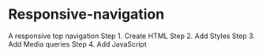 # Responsive-navigation
A responsive top navigation
Step 1. Create HTML
Step 2. Add Styles
Step 3. Add Media queries
Step 4. Add JavaScript
